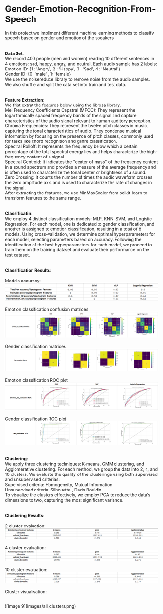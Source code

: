 # Gender-Emotion-Recognition-From-Speech
In this project we impliment different machine learning methods to classify speech based on gender and emotion of the speakers.
<br>
<br>
<br>
**Data Set**:
<br>
We record 400 people (men and women) reading 10 different sentences in 4 emotions: sad, happy, angry, and neutral. Each audio sample has 2 labels:
<br>
Emotion ID: {1 : 'Angry', 2 : 'Happy', 3 : 'Sad', 4 : 'Neutral'}
<br>
Gender ID: {0: 'male' , 1: 'female}
<br>
We use the noisereduce library to remove noise from the audio samples.
<br>
We also shuffle and split the data set into train and test data.
<br>
<br>
<br>
__Feature Extraction__:
<br>
We frist extrat the features below using the librosa library.
<br>
Mel  Frequency Coefficients Cepstral (MFCC): They represent the logarithmically spaced frequency bands of the signal and capture characteristics of the audio signal relevant to human auditory perception.
<br>
Chroma Frequencies: They represent the twelve pitch classes in music, capturing the tonal characteristics of audio. They condense musical information by focusing on the presence of pitch classes, commonly used for tasks like chord recognition and genre classification.
<br>
Spectral Rolloff: It represents the frequency below which a certain percentage of the total spectral energy lies and helps characterize the high-frequency content of a signal.
<br>
Spectral Centroid: It indicates the "center of mass" of the frequency content in a sound spectrum and provides a measure of the average frequency and is often used to characterize the tonal center or brightness of a sound.
<br>
Zero Crossing: It counts the number of times the audio waveform crosses the zero amplitude axis and is used to characterize the rate of changes in the signal. 
<br>
After extracting the features, we use MinMaxScaler from scikit-learn to transform features to the same range.
<br>
<br>
<br>
__Classificatin__:
<br>
We employ 4 distinct classification models: MLP, KNN, SVM, and Logistic Regression. For each model, one is dedicated to gender classification, and another is assigned to emotion classification, resulting in a total of 8 models. Using cross-validation, we determine optimal hyperparameters for each model, selecting parameters based on accuracy. Following the identification of the best hyperparameters for each model, we proceed to train them on the training dataset and evaluate their performance on the test dataset.
<br>
<br>
<br>
__Classification Results__: 
<br>
<br>
Models accuracy:
<br>
![Image 1](images/accuracy.png)
<br>
<br>
Emotion classification confusion matrices
<br>
![Image 2](images/confusion_emotion.png)
<br>
<br>
Gender classification matrices
<br>
![Image 3](images/confusion_gender.png)
<br>
<br>
Emotion classification ROC plot
<br>
![Image 4](images/roc_emotion.png)
<br>
<br>
Gender classification ROC plot
![Image 5](images/roc_gender.png)
<br>
<br>
<br>
__Clustering__:
<br>
We apply three clustering techniques: K-means, GMM clustering, and Agglomerative clustering. For each method, we group the data into 2, 4, and 10 clusters. We evaluate the quality of the clusterings using both supervised and unsupervised criterias:
<br>
Supervised criteria: Homogeneity, Mutual Information 
<br>
Unsupervised criteria: Silhouette , Davis Bouldin
<br>
To visualize the clusters effectively, we employ PCA to reduce the data's dimensions to two, capturing the most significant variance.
<br>
<br>
<br>
__Clustering Results__:
<br>
<br>
2 cluster evaluation:
<br>
![Image 6](images/cluster2.png)
<br>
<br>
4 cluster evaluation:
<br>
![Image 7](images/cluster4.png)
<br>
<br>
10 cluster evaluation:
<br>
![Image 8](images/cluster10.png)
<br>
<br>
Cluster visualisation:

<br>
![Image 9](images/all_clusters.png)










